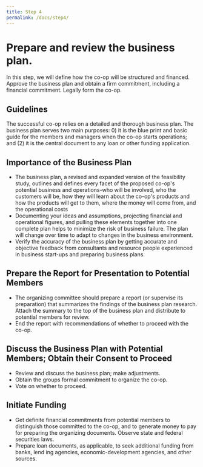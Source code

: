 ```yaml
---
title: Step 4
permalink: /docs/step4/
---
```


# **Prepare and review the business plan.**
In this step, we will define how the co-op will be structured and financed. Approve the business plan and ob­tain a firm commitment, including a financial commitment. Legally form the co-op.

## **Guidelines**
The successful co-op relies on a detailed and thorough business plan. The business plan serves two main purposes: 0) it is the blue­ print and basic guide for the members and managers when the co-op starts operations; and (2) it is the central document to any loan or other funding application.

## **Importance of the Business Plan**
- The business plan, a revised and expanded version of the feasibility study, outlines and defines every facet of the proposed co-op's potential business and operations-who will be involved, who the customers will be, how they will learn about the co-op's products and how the products will get to them, where the money will come from, and the operational costs
- Documenting your ideas and assumptions, projecting financial and operational figures, and pulling these elements together into one complete plan helps to minimize the risk of business failure. The plan will change over time to adapt to changes in the business environment.
- Verify the accuracy of the business plan by getting accurate and objective feedback from consultants and resource people ex­perienced in business start-ups and prepar­ing business plans.

## **Prepare the Report for Presentation to Potential Members**
- The organizing committee should prepare
a report (or supervise its preparation) that summarizes the findings of the business­ plan research. Attach the summary to the top of the business plan and distribute to potential members for review.
- End the report with recommendations of whether to proceed with the co-op.

## **Discuss the Business Plan with Potential Members; Obtain their Consent to Proceed**
- Review and discuss the business plan; make adjustments.
- Obtain the groups formal commitment to organize the co-op.
- Vote on whether to proceed.

## **Initiate Funding**
- Get definite financial commitments from
potential members to distinguish those committed to the co-op, and to generate money to pay for preparing the organizing documents. Observe state and federal securities laws.
- Prepare loan documents, as applicable, to seek additional funding from banks, lend­ ing agencies, economic-development agen­cies, and other sources.
